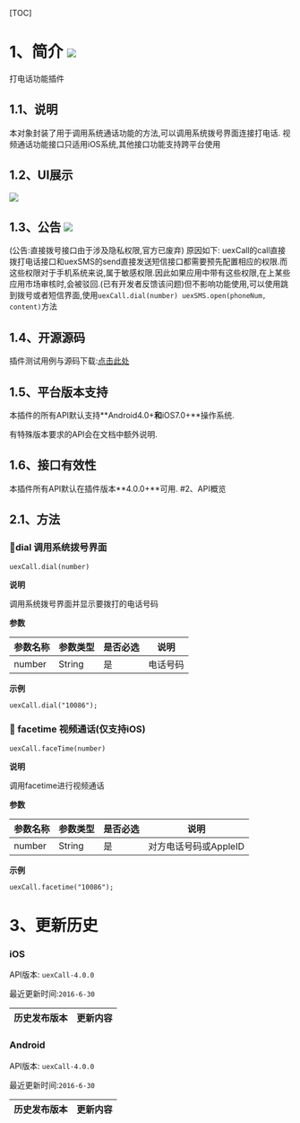 [TOC]
# 1、简介 [![](http://appcan-download.oss-cn-beijing.aliyuncs.com/%E5%85%AC%E6%B5%8B%2Fgf.png)]()
打电话功能插件
## 1.1、说明
 本对象封装了用于调用系统通话功能的方法,可以调用系统拨号界面连接打电话.
 视频通话功能接口只适用iOS系统,其他接口功能支持跨平台使用
## 1.2、UI展示
![](http://newdocx.appcan.cn/docximg/151357a2015e6s7w.jpg)
## 1.3、公告 [![](http://appcan-download.oss-cn-beijing.aliyuncs.com/%E5%85%AC%E6%B5%8B%2Fnew.gif)]() 
 (公告:直接拨号接口由于涉及隐私权限,官方已废弃)
 原因如下:
    uexCall的call直接拨打电话接口和uexSMS的send直接发送短信接口都需要预先配置相应的权限.而这些权限对于手机系统来说,属于敏感权限.因此如果应用中带有这些权限,在上某些应用市场审核时,会被驳回.(已有开发者反馈该问题)但不影响功能使用,可以使用跳到拨号或者短信界面,使用`uexCall.dial(number) uexSMS.open(phoneNum, content)`方法
## 1.4、开源源码
插件测试用例与源码下载:<a href="http://plugin.appcan.cn/details.html?id=158_index" target="_blank">点击此处</a>
## 1.5、平台版本支持

本插件的所有API默认支持**Android4.0+**和**iOS7.0+**操作系统.

有特殊版本要求的API会在文档中额外说明.

## 1.6、接口有效性

本插件所有API默认在插件版本**4.0.0+**可用.
#2、API概览
## 2.1、方法

### 🍭dial  调用系统拨号界面

``
uexCall.dial(number)
``

**说明**

调用系统拨号界面并显示要拨打的电话号码

**参数**

|  参数名称 | 参数类型  | 是否必选  |  说明 |
| ----- | ----- | ----- | ----- |
| number | String | 是 | 电话号码 |


**示例**

```
uexCall.dial("10086");
```
### 🍭 facetime   视频通话(仅支持iOS)

`uexCall.faceTime(number)`

**说明**

调用facetime进行视频通话

**参数**

|  参数名称 | 参数类型  | 是否必选  |  说明 |
| ----- | ----- | ----- | ----- |
| number | String | 是 | 对方电话号码或AppleID |


**示例**

```
uexCall.facetime("10086");
```

 
 
# 3、更新历史 

### iOS

API版本: `uexCall-4.0.0`

最近更新时间:`2016-6-30`

| 历史发布版本 | 更新内容 |
| ----- | ----- |

### Android

API版本: `uexCall-4.0.0`

最近更新时间:`2016-6-30`

| 历史发布版本 | 更新内容 |
| ----- | ----- |

